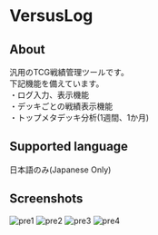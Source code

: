 # VersusLog  

## About
汎用のTCG戦績管理ツールです。  
下記機能を備えています。  
・ログ入力、表示機能  
・デッキごとの戦績表示機能  
・トップメタデッキ分析(1週間、1か月)

## Supported language
日本語のみ(Japanese Only)  

## Screenshots
![pre1](https://user-images.githubusercontent.com/24190129/40104073-56b8740a-592a-11e8-9749-2ed3d2d49cff.png)
![pre2](https://user-images.githubusercontent.com/24190129/40104093-611c23ec-592a-11e8-9de9-538233639953.png)
![pre3](https://user-images.githubusercontent.com/24190129/40104094-615be392-592a-11e8-8c90-c33973c0632e.png)
![pre4](https://user-images.githubusercontent.com/24190129/40104095-618840f4-592a-11e8-9a45-d69297b4ca04.png)